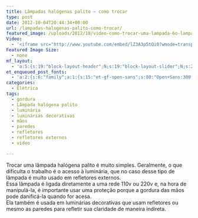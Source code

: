 ```yaml
---
title: Lâmpadas halógenas palito – como trocar
type: post
date: 2012-10-04T20:44:34+00:00
url: /lampadas-halogenas-palito-como-trocar/
featured_image: /uploads/2012/10/video-como-trocar-uma-lampada-6o-lampadas-halogenas-palito-oficina-de-casajpg.jpg
Video:
  - '<iframe src="http://www.youtube.com/embed/lZ3A3p5tQi0?wmode=transparent" frameborder="0" width="620" height="380"></iframe>'
Featured Image Size:
  - none
mf_layout:
  - 'a:5:{s:19:"block-layout-header";N;s:19:"block-layout-slider";N;s:22:"block-layout-structure";s:10:"full-width";s:25:"block-layout-left_sidebar";s:12:"blog-sidebar";s:26:"block-layout-right_sidebar";s:12:"blog-sidebar";}'
et_enqueued_post_fonts:
  - 'a:2:{s:6:"family";a:1:{s:15:"et-gf-open-sans";s:80:"Open+Sans:300,300italic,regular,italic,600,600italic,700,700italic,800,800italic";}s:6:"subset";a:2:{i:0;s:5:"latin";i:1;s:9:"latin-ext";}}'
categories:
  - Elétrica
tags:
  - gordura
  - Lâmpada halógena palito
  - luminária
  - luminárias decorativas
  - mãos
  - paredes
  - refletores
  - refletores externos
  - video

---
```

Trocar uma lâmpada halógena palito é muito simples. Geralmente, o que dificulta o trabalho é o acesso à luminária, que no caso desse tipo de lâmpada é muito usado em refletores externos.  
Essa lâmpada é ligada diretamente a uma rede 110v ou 220v e, na hora de manipulá-la, é importante usar uma proteção porque a gordura das mãos pode danificá-la quando for acesa.  
Ela também é usada em luminárias decorativas que usam refletores ou mesmo as paredes para refletir sua claridade de maneira indireta.

&nbsp;